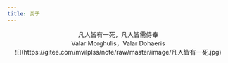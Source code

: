 ```yaml
---
title: 关于
---
```


<center>凡人皆有一死，凡人皆需侍奉</center>
<center>Valar Morghulis，Valar Dohaeris</center>

<center>
![](https://gitee.com/mvilplss/note/raw/master/image/凡人皆有一死.jpg)
</center>